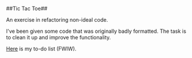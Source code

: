 ##Tic Tac Toe##

An exercise in refactoring non-ideal code.

I've been given some code that was originally badly formatted.  The task is to clean it up and improve the functionality.

[Here](to_do.md) is my to-do list (FWIW).
